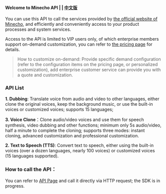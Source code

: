 #### Welcome to Minecho API | | [中文版](https://github.com/minecho-gf/minecho-api/blob/main/README.md)

You can use this API to call the services provided by [the official website of Minecho](https://minecho.com/), and efficiently and conveniently access to your product processes and system services.

Access to the API is limited to VIP users only, of which enterprise members support on-demand customization, you can refer to [the pricing page](https://minecho.com/pricing) for details.

>How to customize on-demand: Provide specific demand configuration (refer to the configuration items on the pricing page, or personalized customization), add enterprise customer service can provide you with a quote and customization.

### API List

**1. Dubbing**: Translate voice from audio and video to other languages, either clone the original voices, keep the background music, or use the built-in voices or customized voices; supports 15 languages;

**3. Voice Clone**：Clone audio/video voices and use them for speech synthesis, video dubbing and other functions; minimum only 5s audio/video, half a minute to complete the cloning; supports three modes: instant cloning, advanced customization and professional customization.

**2. Text to Speech (TTS)**: Convert text to speech, either using the built-in voices (over a dozen languages, nearly 100 voices) or customized voices (15 languages supported).


### How to call the API：
You can refer to [API Page](https://api.minecho.com/) and call it directly via HTTP request; the SDK is in progress.